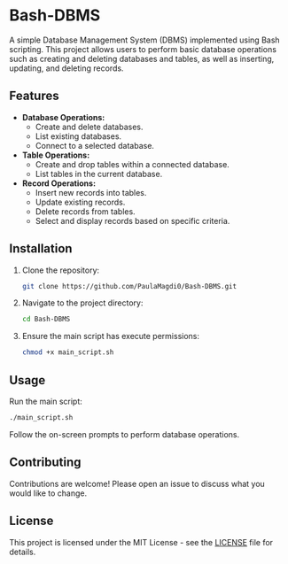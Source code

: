 
# Bash-DBMS

A simple Database Management System (DBMS) implemented using Bash scripting. This project allows users to perform basic database operations such as creating and deleting databases and tables, as well as inserting, updating, and deleting records.

## Features

- **Database Operations:**
  - Create and delete databases.
  - List existing databases.
  - Connect to a selected database.
- **Table Operations:**
  - Create and drop tables within a connected database.
  - List tables in the current database.
- **Record Operations:**
  - Insert new records into tables.
  - Update existing records.
  - Delete records from tables.
  - Select and display records based on specific criteria.

## Installation

1. Clone the repository:
   ```bash
   git clone https://github.com/PaulaMagdi0/Bash-DBMS.git
   ```
2. Navigate to the project directory:
   ```bash
   cd Bash-DBMS
   ```
3. Ensure the main script has execute permissions:
   ```bash
   chmod +x main_script.sh
   ```

## Usage

Run the main script:
```bash
./main_script.sh
```
Follow the on-screen prompts to perform database operations.

## Contributing

Contributions are welcome! Please open an issue to discuss what you would like to change.

## License

This project is licensed under the MIT License - see the [LICENSE](LICENSE) file for details.
